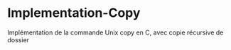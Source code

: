 # Implementation-Copy
Implémentation de la commande Unix copy en C, avec copie récursive de dossier
